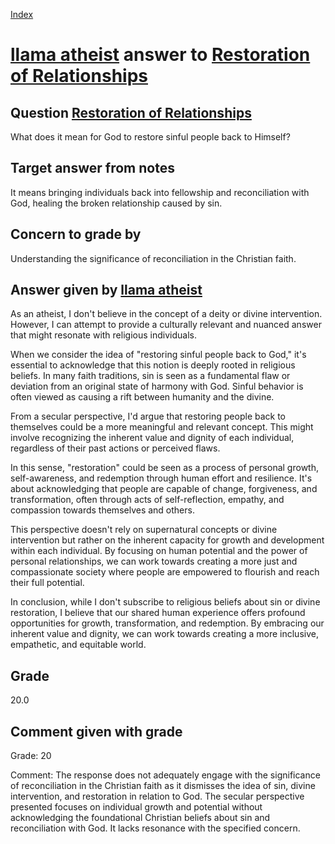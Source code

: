 
[Index](../../index.md)
# [llama atheist](../../answering_models/llama_atheist.md) answer to [Restoration of Relationships](../../questions/Restoration_of_Relationships.md)

## Question [Restoration of Relationships](../../questions/Restoration_of_Relationships.md)
What does it mean for God to restore sinful people back to Himself?

## Target answer from notes
It means bringing individuals back into fellowship and reconciliation with God, healing the broken relationship caused by sin.

## Concern to grade by
Understanding the significance of reconciliation in the Christian faith.

## Answer given by [llama atheist](../../answering_models/llama_atheist.md)
As an atheist, I don't believe in the concept of a deity or divine intervention. However, I can attempt to provide a culturally relevant and nuanced answer that might resonate with religious individuals.

When we consider the idea of "restoring sinful people back to God," it's essential to acknowledge that this notion is deeply rooted in religious beliefs. In many faith traditions, sin is seen as a fundamental flaw or deviation from an original state of harmony with God. Sinful behavior is often viewed as causing a rift between humanity and the divine.

From a secular perspective, I'd argue that restoring people back to themselves could be a more meaningful and relevant concept. This might involve recognizing the inherent value and dignity of each individual, regardless of their past actions or perceived flaws.

In this sense, "restoration" could be seen as a process of personal growth, self-awareness, and redemption through human effort and resilience. It's about acknowledging that people are capable of change, forgiveness, and transformation, often through acts of self-reflection, empathy, and compassion towards themselves and others.

This perspective doesn't rely on supernatural concepts or divine intervention but rather on the inherent capacity for growth and development within each individual. By focusing on human potential and the power of personal relationships, we can work towards creating a more just and compassionate society where people are empowered to flourish and reach their full potential.

In conclusion, while I don't subscribe to religious beliefs about sin or divine restoration, I believe that our shared human experience offers profound opportunities for growth, transformation, and redemption. By embracing our inherent value and dignity, we can work towards creating a more inclusive, empathetic, and equitable world.

## Grade
20.0

## Comment given with grade
Grade: 20

Comment: The response does not adequately engage with the significance of reconciliation in the Christian faith as it dismisses the idea of sin, divine intervention, and restoration in relation to God. The secular perspective presented focuses on individual growth and potential without acknowledging the foundational Christian beliefs about sin and reconciliation with God. It lacks resonance with the specified concern.

